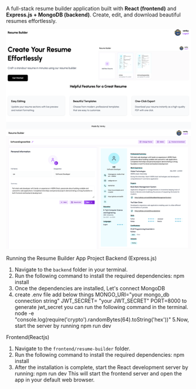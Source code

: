 A full-stack resume builder application built with **React (frontend)** and **Express.js + MongoDB (backend)**. Create, edit, and download beautiful resumes effortlessly.

![Alt Text](https://github.com/vvr10223/Resume_Builder/blob/main/frontend/resume-builder/src/assets/resumehome.png)
![Alt Text](https://github.com/vvr10223/Resume_Builder/blob/main/frontend/resume-builder/src/assets/dashboard1.png)


Running the Resume Builder App Project
Backend (Express.js)
1. Navigate to the `backend` folder in your terminal.
2. Run the following command to install the required dependencies:
npm install
3. Once the dependencies are installed, Let's connect MongoDB
4. create .env file
   add below things
   MONGO_URI="your mongo_db connection string"
   JWT_SECRET= "your JWT_SECRET"
   PORT=8000
   to generate jwt_secret you can run the following command in the terminal.
   node -e "console.log(require('crypto').randomBytes(64).toString('hex'))"
5.Now, start the server by running
  npm run dev

Frontend(Reactjs)
1. Navigate to the `frontend/resume-builder` folder.
2. Run the following command to install the required dependencies:
npm install
3. After the installation is complete, start the React development server by
running:
npm run dev
This will start the frontend server and open the app in your default web
browser.
